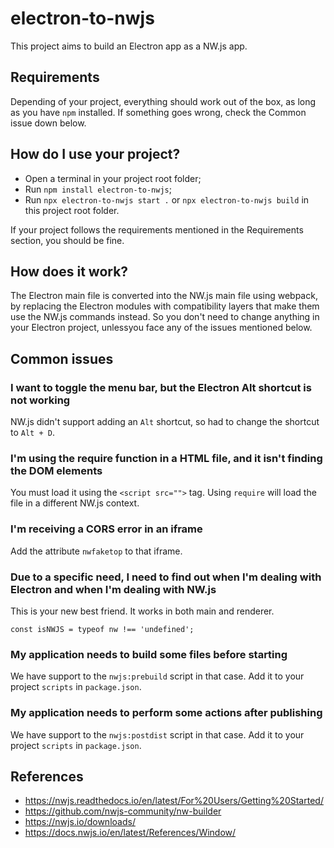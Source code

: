# electron-to-nwjs
This project aims to build an Electron app as a NW.js app.

## Requirements
Depending of your project, everything should work out of the box, as long as you have `npm` installed. If something goes wrong, check the Common issue down below.

## How do I use your project?
- Open a terminal in your project root folder;
- Run `npm install electron-to-nwjs`;
- Run `npx electron-to-nwjs start .` or `npx electron-to-nwjs build` in this project root folder.

If your project follows the requirements mentioned in the Requirements section, you should be fine.

## How does it work?
The Electron main file is converted into the NW.js main file using webpack, by replacing the Electron modules with compatibility layers that make them use the NW.js commands instead. So you don't need to change anything in your Electron project, unlessyou face any of the issues mentioned below.

## Common issues

### I want to toggle the menu bar, but the Electron Alt shortcut is not working
NW.js didn't support adding an `Alt` shortcut, so had to change the shortcut to `Alt + D`.

### I'm using the require function in a HTML file, and it isn't finding the DOM elements
You must load it using the `<script src="">` tag. Using `require` will load the file in a different NW.js context.

### I'm receiving a CORS error in an iframe
Add the attribute `nwfaketop` to that iframe.

### Due to a specific need, I need to find out when I'm dealing with Electron and when I'm dealing with NW.js
This is your new best friend. It works in both main and renderer.
```
const isNWJS = typeof nw !== 'undefined';
```

### My application needs to build some files before starting
We have support to the `nwjs:prebuild` script in that case. Add it to your project `scripts` in `package.json`.

### My application needs to perform some actions after publishing
We have support to the `nwjs:postdist` script in that case. Add it to your project `scripts` in `package.json`.

## References
- https://nwjs.readthedocs.io/en/latest/For%20Users/Getting%20Started/
- https://github.com/nwjs-community/nw-builder
- https://nwjs.io/downloads/
- https://docs.nwjs.io/en/latest/References/Window/
